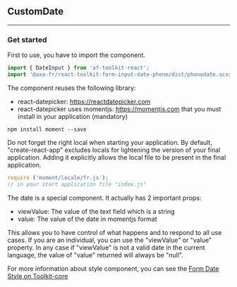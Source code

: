 ## CustomDate
* * *

### Get started
First to use, you have to import the component.

```js
import { DateInput } from 'af-toolkit-react';
import '@axa-fr/react-toolkit-form-input-date-phone/dist/phonedate.scss';
```

The component reuses the following library:
- react-datepicker: https://reactdatepicker.com
- react-datepicker uses momentjs: https://momentjs.com that you must install in your application (mandatory)

```
npm install moment --save
```

Do not forget the right local when starting your application. By default, "create-react-app" excludes locals ​​for lightening the version of your final application. Adding it explicitly allows the local file to be present in the final application.

```js
require ('moment/locale/fr.js');
// in your start application file "index.js"
```

The date is a special component. It actually has 2 important props:
- viewValue: The value of the text field which is a string
- value: The value of the date in momentjs format

This allows you to have control of what happens and to respond to all use cases. If you are an individual, you can use the "viewValue" or "value" property. In any case if "viewValue" is not a valid date in the current language, the value of "value" returned will always be "null".

For more information about style component, you can see the [Form Date Style on Toolkit-core ](http://toolkit-intranet-axa.azurewebsites.net/#/form)
